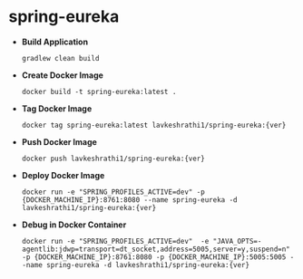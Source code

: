 # spring-eureka

* **Build Application**
      
      gradlew clean build
      
* **Create Docker Image**
      
      docker build -t spring-eureka:latest .
      
* **Tag Docker Image**
      
      docker tag spring-eureka:latest lavkeshrathi1/spring-eureka:{ver}
      
* **Push Docker Image**
      
      docker push lavkeshrathi1/spring-eureka:{ver}
      
* **Deploy Docker Image**

      docker run -e "SPRING_PROFILES_ACTIVE=dev" -p {DOCKER_MACHINE_IP}:8761:8080 --name spring-eureka -d lavkeshrathi1/spring-eureka:{ver} 

* **Debug in Docker Container**

      docker run -e "SPRING_PROFILES_ACTIVE=dev"  -e "JAVA_OPTS=-agentlib:jdwp=transport=dt_socket,address=5005,server=y,suspend=n" -p {DOCKER_MACHINE_IP}:8761:8080 -p {DOCKER_MACHINE_IP}:5005:5005 --name spring-eureka -d lavkeshrathi1/spring-eureka:{ver}
            